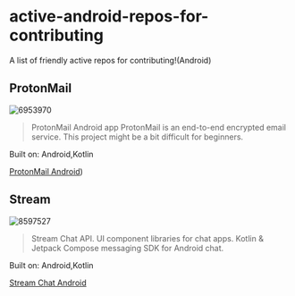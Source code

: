 # active-android-repos-for-contributing
A list of friendly active repos for contributing!(Android)


## ProtonMail 
![6953970](https://user-images.githubusercontent.com/13647384/169549186-d26b16b7-8b15-44e5-ab37-3022f1cbbfbc.png)


> ProtonMail Android app
> ProtonMail is an end-to-end encrypted email service. This project might be a bit difficult for beginners.

Built on: Android,Kotlin

[ProtonMail  Android](https://github.com/ProtonMail/proton-mail-android))


## Stream 
![8597527](https://user-images.githubusercontent.com/13647384/169640480-abd22520-650e-4672-94a2-cc14a3fe233b.png)


> Stream Chat API. UI component libraries for chat apps. Kotlin & Jetpack Compose messaging SDK for Android chat.

Built on: Android,Kotlin

[Stream Chat Android](https://github.com/GetStream/stream-chat-android)
